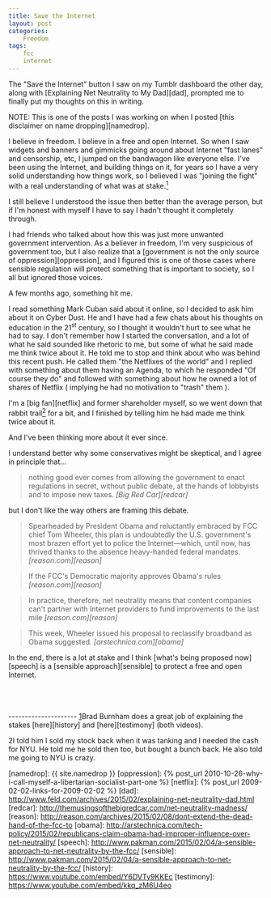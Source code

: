 ```yaml
---
title: Save the Internet
layout: post
categories:
    Freedom
tags:
    fcc
    internet
---
```

The "Save the Internet" button I saw on my Tumblr dashboard the other day, along with [Explaining Net Neutrality to My Dad][dad], prompted me to finally put my thoughts on this in writing.

NOTE: This is one of the posts I was working on when I posted [this disclaimer on name dropping][namedrop]. 

I believe in freedom. I believe in a free and open Internet. So when I saw widgets and banners and gimmicks going around about Internet "fast lanes" and censorship, etc, I jumped on the bandwagon like everyone else. I've been using the Internet, and building things on it, for years so I have a very solid understanding how things work, so I believed I was "joining the fight" with a real understanding of what was at stake.<a href="#1"><sup>1</sup></a>

I still believe I understood the issue then better than the average person, but if I'm honest with myself I have to say I hadn't thought it completely through.

I had friends who talked about how this was just more unwanted government intervention. As a believer in freedom, I'm very suspicious of government too, but I also realize that a [government is not the only source of oppression][oppression], and I figured this is one of those cases where sensible regulation will protect something that is important to society, so I all but ignored those voices.

A few months ago, something hit me.

I read something Mark Cuban said about it online, so I decided to ask him about it on Cyber Dust. He and I have had a few chats about his thoughts on education in the 21<sup>st</sup> century, so I thought it wouldn't hurt to see what he had to say. I don't remember how I started the conversation, and a lot of what he said sounded like rhetoric to me, but some of what he said made me think twice about it. He told me to stop and think about who was behind this recent push. He called them "the Netflixes of the world" and I replied with something about them having an Agenda, to which he responded "Of course they do" and followed with something about how he owned a lot of shares of Netflix ( implying he had no motivation to "trash" them ).

I'm a [big fan][netflix] and former shareholder myself, so we went down that 
rabbit trail<a href="#2"><sup>2</sup></a> for a bit, and I finished by telling him he had made me think twice about it.

And I've been thinking more about it ever since.

I understand better why some conservatives might be skeptical, and I agree in principle that...

>nothing good ever comes from allowing the government to enact regulations in secret, without public debate, at the hands of lobbyists and to impose new taxes. <cite>[Big Red Car][redcar]</cite>

but I don't like the way others are framing this debate.

>Spearheaded by President Obama and reluctantly embraced by FCC chief Tom Wheeler, this plan is undoubtedly the U.S. government's most brazen effort yet to police the Internet—which, until now, has thrived thanks to the absence heavy-handed federal mandates. <cite>[reason.com][reason]</cite>

>If the FCC's Democratic majority approves Obama's rules <cite>[reason.com][reason]</cite>

>In practice, therefore, net neutrality means that content companies can't partner with Internet providers to fund improvements to the last mile <cite>[reason.com][reason]</cite>

>This week, Wheeler issued his proposal to reclassify broadband as Obama suggested. <cite>[arstechnica.com][obama]</cite>

In the end, there is a lot at stake and I think [what's being proposed now][speech] is a [sensible approach][sensible] to protect a free and open Internet.

<br/>
<br/>
<br/>
---------------------
<a href="stakes">1</a>Brad Burnham does a great job of explaining the stakes [here][history] and [here][testimony] (both videos).

<a name="tangent">2</a>I told him I sold my stock back when it was tanking and I needed the cash for NYU. He told me he sold then too, but bought a bunch back. He also told me going to NYU is crazy.

[namedrop]: {{ site.namedrop }}
[oppression]: {% post_url 2010-10-26-why-i-call-myself-a-libertarian-socialist-part-one %}
[netflix]: {% post_url 2009-02-02-links-for-2009-02-02 %}
[dad]: http://www.feld.com/archives/2015/02/explaining-net-neutrality-dad.html
[redcar]: http://themusingsofthebigredcar.com/net-neutrality-madness/
[reason]: http://reason.com/archives/2015/02/08/dont-extend-the-dead-hand-of-the-fcc-to
[obama]: http://arstechnica.com/tech-policy/2015/02/republicans-claim-obama-had-improper-influence-over-net-neutrality/
[speech]: http://www.pakman.com/2015/02/04/a-sensible-approach-to-net-neutrality-by-the-fcc/
[sensible]: http://www.pakman.com/2015/02/04/a-sensible-approach-to-net-neutrality-by-the-fcc/
[history]: https://www.youtube.com/embed/Y6DVTy9KKEc 
[testimony]: https://www.youtube.com/embed/kkq_zM6U4eo

